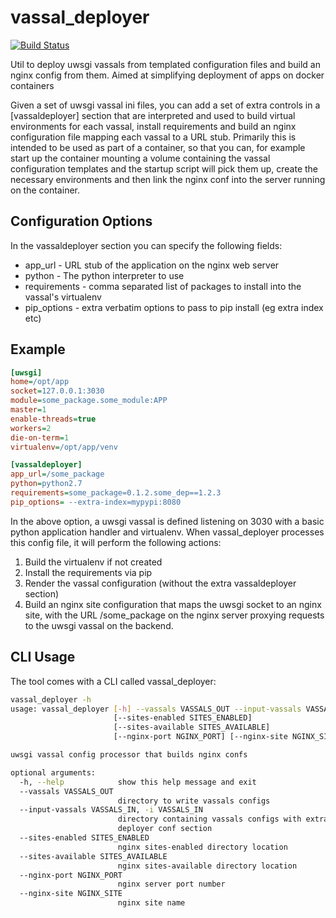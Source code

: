 # vassal_deployer

[![Build Status](https://travis-ci.org/evansde77/vassal_deployer.svg?branch=develop)](https://travis-ci.org/evansde77/vassal_deployer)

Util to deploy uwsgi vassals from templated configuration files and build an nginx config from them. Aimed at simplifying deployment of apps on docker containers

Given a set of uwsgi vassal ini files, you can add a set of extra controls in a [vassaldeployer] section that are interpreted and used to build virtual environments for each vassal, install requirements and build an nginx configuration file mapping each vassal to a URL stub. Primarily this is intended to be used as part of a container, so that you can, for example start up the container mounting a volume containing the vassal configuration templates and the startup script will pick them up, create the necessary environments and then link the nginx conf into the server running on the container. 


## Configuration Options 

In the vassaldeployer section you can specify the following fields:

* app_url - URL stub of the application on the nginx web server
* python - The python interpreter to use
* requirements - comma separated list of packages to install into the vassal's virtualenv 
* pip_options - extra verbatim options to pass to pip install (eg extra index etc) 

## Example

```ini
[uwsgi]
home=/opt/app
socket=127.0.0.1:3030
module=some_package.some_module:APP
master=1
enable-threads=true
workers=2
die-on-term=1
virtualenv=/opt/app/venv

[vassaldeployer]
app_url=/some_package
python=python2.7
requirements=some_package=0.1.2.some_dep==1.2.3
pip_options= --extra-index=mypypi:8080
```

In the above option, a uwsgi vassal is defined listening on 3030 with a basic python application handler and virtualenv. When vassal_deployer processes this config file, it will perform the following actions:

1. Build the virtualenv if not created 
2. Install the requirements via pip 
3. Render the vassal configuration (without the extra vassaldeployer section) 
4. Build an nginx site configuration that maps the uwsgi socket to an nginx site, with the URL /some_package on the nginx server proxying requests to the uwsgi vassal on the backend. 


## CLI Usage 

The tool comes with a CLI called vassal_deployer: 

```bash
vassal_deployer -h
usage: vassal_deployer [-h] --vassals VASSALS_OUT --input-vassals VASSALS_IN
                       [--sites-enabled SITES_ENABLED]
                       [--sites-available SITES_AVAILABLE]
                       [--nginx-port NGINX_PORT] [--nginx-site NGINX_SITE]

uwsgi vassal config processor that builds nginx confs

optional arguments:
  -h, --help            show this help message and exit
  --vassals VASSALS_OUT
                        directory to write vassals configs
  --input-vassals VASSALS_IN, -i VASSALS_IN
                        directory containing vassals configs with extra
                        deployer conf section
  --sites-enabled SITES_ENABLED
                        nginx sites-enabled directory location
  --sites-available SITES_AVAILABLE
                        nginx sites-available directory location
  --nginx-port NGINX_PORT
                        nginx server port number
  --nginx-site NGINX_SITE
                        nginx site name
```
